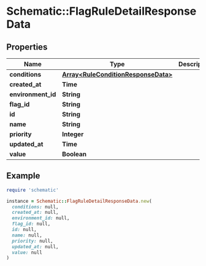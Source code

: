 # Schematic::FlagRuleDetailResponseData

## Properties

| Name | Type | Description | Notes |
| ---- | ---- | ----------- | ----- |
| **conditions** | [**Array&lt;RuleConditionResponseData&gt;**](RuleConditionResponseData.md) |  |  |
| **created_at** | **Time** |  |  |
| **environment_id** | **String** |  |  |
| **flag_id** | **String** |  |  |
| **id** | **String** |  |  |
| **name** | **String** |  |  |
| **priority** | **Integer** |  |  |
| **updated_at** | **Time** |  |  |
| **value** | **Boolean** |  |  |

## Example

```ruby
require 'schematic'

instance = Schematic::FlagRuleDetailResponseData.new(
  conditions: null,
  created_at: null,
  environment_id: null,
  flag_id: null,
  id: null,
  name: null,
  priority: null,
  updated_at: null,
  value: null
)
```

